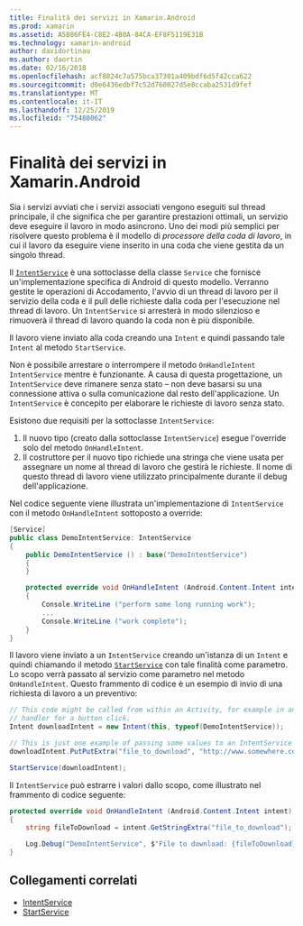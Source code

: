 ```yaml
---
title: Finalità dei servizi in Xamarin.Android
ms.prod: xamarin
ms.assetid: A5B86FE4-C8E2-4B0A-84CA-EF8F5119E31B
ms.technology: xamarin-android
author: davidortinau
ms.author: daortin
ms.date: 02/16/2018
ms.openlocfilehash: acf8824c7a575bca37301a409bdf6d5f42cca622
ms.sourcegitcommit: d0e6436edbf7c52d760027d5e0ccaba2531d9fef
ms.translationtype: MT
ms.contentlocale: it-IT
ms.lasthandoff: 12/25/2019
ms.locfileid: "75488062"
---
```

# <a name="intent-services-in-xamarinandroid"></a>Finalità dei servizi in Xamarin.Android

Sia i servizi avviati che i servizi associati vengono eseguiti sul thread principale, il che significa che per garantire prestazioni ottimali, un servizio deve eseguire il lavoro in modo asincrono. Uno dei modi più semplici per risolvere questo problema è il modello di _processore della coda di lavoro_, in cui il lavoro da eseguire viene inserito in una coda che viene gestita da un singolo thread.

Il [`IntentService`](xref:Android.App.IntentService) è una sottoclasse della classe `Service` che fornisce un'implementazione specifica di Android di questo modello. Verranno gestite le operazioni di Accodamento, l'avvio di un thread di lavoro per il servizio della coda e il pull delle richieste dalla coda per l'esecuzione nel thread di lavoro. Un `IntentService` si arresterà in modo silenzioso e rimuoverà il thread di lavoro quando la coda non è più disponibile.

Il lavoro viene inviato alla coda creando una `Intent` e quindi passando tale `Intent` al metodo `StartService`.

Non è possibile arrestare o interrompere il metodo `OnHandleIntent` `IntentService` mentre è funzionante. A causa di questa progettazione, un `IntentService` deve rimanere senza stato &ndash; non deve basarsi su una connessione attiva o sulla comunicazione dal resto dell'applicazione. Un `IntentService` è concepito per elaborare le richieste di lavoro senza stato.

Esistono due requisiti per la sottoclasse `IntentService`:

1. Il nuovo tipo (creato dalla sottoclasse `IntentService`) esegue l'override solo del metodo `OnHandleIntent`.
2. Il costruttore per il nuovo tipo richiede una stringa che viene usata per assegnare un nome al thread di lavoro che gestirà le richieste. Il nome di questo thread di lavoro viene utilizzato principalmente durante il debug dell'applicazione.

Nel codice seguente viene illustrata un'implementazione di `IntentService` con il metodo `OnHandleIntent` sottoposto a override:

```csharp
[Service]
public class DemoIntentService: IntentService
{
    public DemoIntentService () : base("DemoIntentService")
    {
    }

    protected override void OnHandleIntent (Android.Content.Intent intent)
    {
        Console.WriteLine ("perform some long running work");
        ...
        Console.WriteLine ("work complete");
    }
}
```

Il lavoro viene inviato a un `IntentService` creando un'istanza di un `Intent` e quindi chiamando il metodo [`StartService`](xref:Android.Content.Context.StartService*) con tale finalità come parametro. Lo scopo verrà passato al servizio come parametro nel metodo `OnHandleIntent`. Questo frammento di codice è un esempio di invio di una richiesta di lavoro a un preventivo: 

```csharp
// This code might be called from within an Activity, for example in an event
// handler for a button click.
Intent downloadIntent = new Intent(this, typeof(DemoIntentService));

// This is just one example of passing some values to an IntentService via the Intent:
downloadIntent.PutPutExtra("file_to_download", "http://www.somewhere.com/file/to/download.zip");

StartService(downloadIntent);
```

Il `IntentService` può estrarre i valori dallo scopo, come illustrato nel frammento di codice seguente:  

```csharp
protected override void OnHandleIntent (Android.Content.Intent intent)
{
    string fileToDownload = intent.GetStringExtra("file_to_download");

    Log.Debug("DemoIntentService", $"File to download: {fileToDownload}.");
}
```

## <a name="related-links"></a>Collegamenti correlati

- [IntentService](xref:Android.App.IntentService)
- [StartService](xref:Android.Content.Context.StartService*)
